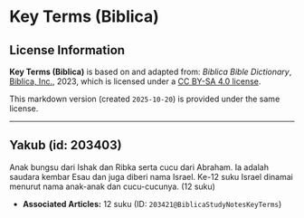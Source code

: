 # Key Terms (Biblica)

## License Information

**Key Terms (Biblica)** is based on and adapted from: _Biblica Bible Dictionary_, [Biblica, Inc.](https://www.biblica.com/), 2023, which is licensed under a [CC BY-SA 4.0 license](https://creativecommons.org/licenses/by-sa/4.0/legalcode.en).

This markdown version (created `2025-10-20`) is provided under the same license.



--------------------------------

## Yakub (id: 203403)

Anak bungsu dari Ishak dan Ribka serta cucu dari Abraham. Ia adalah saudara kembar Esau dan juga diberi nama Israel. Ke\-12 suku Israel dinamai menurut nama anak\-anak dan cucu\-cucunya. (12 suku)

* **Associated Articles:** 12 suku (ID: `203421@BiblicaStudyNotesKeyTerms`)

